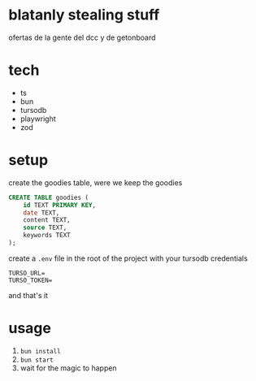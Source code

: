 # blatanly stealing stuff

ofertas de la gente del dcc y de getonboard

# tech

- ts
- bun
- tursodb
- playwright
- zod

# setup

create the goodies table, were we keep the goodies

```sql
CREATE TABLE goodies (
    id TEXT PRIMARY KEY,
    date TEXT,
    content TEXT,
    source TEXT,
    keywords TEXT
);
```

create a `.env` file in the root of the project with your tursodb credentials

```
TURSO_URL=
TURSO_TOKEN=
```

and that's it

# usage

1. `bun install`
2. `bun start`
3. wait for the magic to happen
